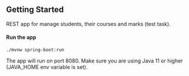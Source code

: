 ## Getting Started
REST app for manage students, their courses and marks (test task).

#### Run the app

    ./mvnw spring-boot:run
    
The app will run on port 8080. Make sure you are using Java 11 or higher (JAVA_HOME env variable is set).
